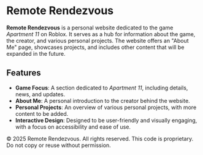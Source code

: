 # Remote Rendezvous

**Remote Rendezvous** is a personal website dedicated to the game *Apartment 11* on Roblox. It serves as a hub for information about the game, the creator, and various personal projects. The website offers an "About Me" page, showcases projects, and includes other content that will be expanded in the future.

## Features

- **Game Focus**: A section dedicated to *Apartment 11*, including details, news, and updates.
- **About Me**: A personal introduction to the creator behind the website.
- **Personal Projects**: An overview of various personal projects, with more content to be added.
- **Interactive Design**: Designed to be user-friendly and visually engaging, with a focus on accessibility and ease of use.


© 2025 Remote Rendezvous. All rights reserved.
  This code is proprietary. Do not copy or reuse without permission.
